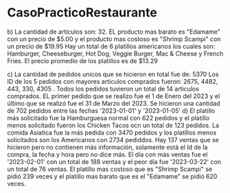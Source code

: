# CasoPracticoRestaurante
b)
La cantidad de artículos son: 32.
EL producto mas barato es "Edamame" con un precio de $5.00 y el producto mas costoso es "Shrimp Scampi" con un precio de $19.95
Hay un total de 6 platillos americanos los cuales son: Hamburger, Cheeseburger, Hot Dog, Veggie Burger, Mac & Cheese y French Fries.
El precio promedio de los platillos es de $13.29

c)
La cantidad de pedidos unicos que se hicieron en total fue de: 5370
Los ID de los 5 pedidos con mayores articulos comprados fueron: 2675, 4482, 443, 330, 4305 . Todos los pedidos tuvieron un total de 14 articulos comprados.
EL primer pedido que se realizo fue el 1 de Enero del 2023 y el último que se realizó fue el 31 de Marzo del 2023.
Se hicieron una cantidad de 702 pedidos entre las fechas '2023-01-01' y '2023-01-05'
d)
El platillo más solicitado fue la Hamburguesa normal con 622 pedidos y el platillo menos solicitado fueron los Chicken Tacos ocn un total de 123 pedidos.
La comida Asiatica fue la más pedida con 3470 pedidos y los platillos menos solicitados son los Americanos con 2734 pediddos.
Hay 137 ventas que se hicieron pero no contienen más información, solamente está el Id de la compra, la fecha y hora pero no dice más.
El día con más ventas fue el '2023-02-01' con un total de 188 ventas y el peor día fue '2023-03-22' con un total de 76 ventas.
El platillo mas costoso que es "Shrimp Scampi" se pidió 239 veces y el platillo mas barato que es el "Edamame" se pidió 620 veces.
